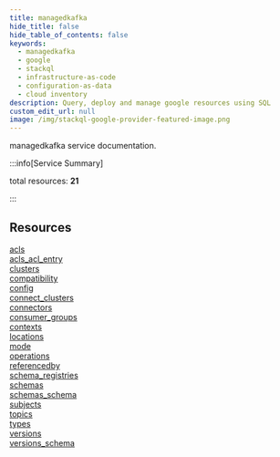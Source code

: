 ```yaml
---
title: managedkafka
hide_title: false
hide_table_of_contents: false
keywords:
  - managedkafka
  - google
  - stackql
  - infrastructure-as-code
  - configuration-as-data
  - cloud inventory
description: Query, deploy and manage google resources using SQL
custom_edit_url: null
image: /img/stackql-google-provider-featured-image.png
---
```


managedkafka service documentation.

:::info[Service Summary]

total resources: __21__  

:::

## Resources
<div class="row">
<div class="providerDocColumn">
<a href="/services/managedkafka/acls/">acls</a><br />
<a href="/services/managedkafka/acls_acl_entry/">acls_acl_entry</a><br />
<a href="/services/managedkafka/clusters/">clusters</a><br />
<a href="/services/managedkafka/compatibility/">compatibility</a><br />
<a href="/services/managedkafka/config/">config</a><br />
<a href="/services/managedkafka/connect_clusters/">connect_clusters</a><br />
<a href="/services/managedkafka/connectors/">connectors</a><br />
<a href="/services/managedkafka/consumer_groups/">consumer_groups</a><br />
<a href="/services/managedkafka/contexts/">contexts</a><br />
<a href="/services/managedkafka/locations/">locations</a><br />
<a href="/services/managedkafka/mode/">mode</a>
</div>
<div class="providerDocColumn">
<a href="/services/managedkafka/operations/">operations</a><br />
<a href="/services/managedkafka/referencedby/">referencedby</a><br />
<a href="/services/managedkafka/schema_registries/">schema_registries</a><br />
<a href="/services/managedkafka/schemas/">schemas</a><br />
<a href="/services/managedkafka/schemas_schema/">schemas_schema</a><br />
<a href="/services/managedkafka/subjects/">subjects</a><br />
<a href="/services/managedkafka/topics/">topics</a><br />
<a href="/services/managedkafka/types/">types</a><br />
<a href="/services/managedkafka/versions/">versions</a><br />
<a href="/services/managedkafka/versions_schema/">versions_schema</a>
</div>
</div>